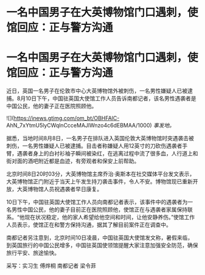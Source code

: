 # 一名中国男子在大英博物馆门口遇刺，使馆回应：正与警方沟通

# 一名中国男子在大英博物馆门口遇刺，使馆回应：正与警方沟通

近日，英国一名男子在伦敦市中心大英博物馆外被刺伤，一名男性嫌疑人已被逮捕。8月10日下午，中国驻英国大使馆工作人员告诉南都记者，该名男性遇袭者是中国公民，他的妻子正在医院照顾他。

![](https://inews.gtimg.com/om_bt/OBHFAlC-
AhN_7xYtmU5lyCWqlnCcceMAJlWnzo4c6dEBMAA/1000) _事发地。_

据悉，当地时间8月8日，一名男子在排队进入英国伦敦大英博物馆时突遇袭击被刺伤，一名男性嫌疑人已被逮捕。目击者称嫌疑人用12英寸的刀砍伤遇袭者手臂，遇袭者身上的白衬衫袖子瞬间被染红，在逃离过程中流了很多血，人行道上和街对面的酒吧附近都是血迹，有旁观者和保安上前帮助。

北京时间8日20时03分，大英博物馆主席乔治·奥斯本在社交媒体平台发文表示，大英博物馆正门附近于当天上午发生持刀袭击事件，令人不安。博物馆现已重新开放，大英博物馆人员祝遇袭者早日康复。

10日下午，中国驻英国大使馆工作人员向南都记者表示，该事件中的遇袭者为一名男性中国公民，他的妻子目前正在医院照顾他，使馆正在与遇袭者家属保持联系。“他现在状况稳定，他的家人希望给他空间和时间，让他安静养伤。”使馆工作人员表示，使馆正在和警方保持沟通，据其了解目前案件正在调查中。

南都记者另注意到，北京时间10日凌晨，中国驻英国大使馆发文称，暑假来临，到英国旅行的中国公民增多，中国驻英国使领馆提醒大家注意加强安全防范，确保旅行平安、旅途愉快。

采写：实习生 傅烨桐 南都记者 梁令菲

